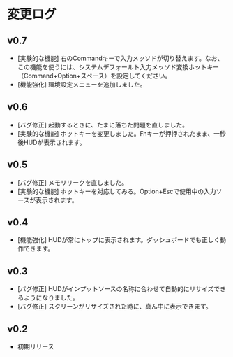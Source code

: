 # 変更ログ

## v0.7
- [実験的な機能] 右のCommandキーで入力メッソドが切り替えます。なお、この機能を使うには、システムデフォールト入力メッソド変換ホットキー（Command+Option+スペース）を設定してください。
- [機能強化] 環境設定メニューを追加しました。

## v0.6
- [バグ修正] 起動するときに、たまに落ちた問題を直しました。
- [実験的な機能] ホットキーを変更しました。Fnキーが押押されたまま、一秒後HUDが表示されます。

## v0.5
- [バグ修正] メモリリークを直しました。
- [実験的な機能] ホットキーを対応してみる。Option+Escで使用中の入力ソースが表示されます。

## v0.4
- [機能強化] HUDが常にトップに表示されます。ダッシュボードでも正しく動作できます。

## v0.3
- [バグ修正] HUDがインプットソースの名称に合わせて自動的にリサイズできるようになりました。
- [バグ修正] スクリーンがリサイズされた時に、真ん中に表示できます。

## v0.2
- 初期リリース
